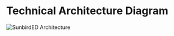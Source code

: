 # Technical Architecture Diagram

![SunbirdED Architecture](https://imgr.whimsical.com/object/VY5wnTJohcY5Y39oifY7FH)

&#x20;
